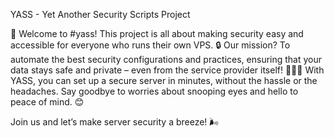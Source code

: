 YASS - Yet Another Security Scripts Project

🚀 Welcome to #yass! This project is all about making security easy and accessible for everyone who runs their own VPS. 🔒 Our mission? To automate the best security configurations and practices, ensuring that your data stays safe and private – even from the service provider itself! 🙅‍♂️📂 With YASS, you can set up a secure server in minutes, without the hassle or the headaches. Say goodbye to worries about snooping eyes and hello to peace of mind. 😊

Join us and let’s make server security a breeze! 🌬️
